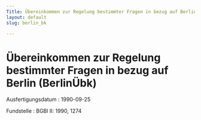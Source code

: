 ```yaml
---
Title: Übereinkommen zur Regelung bestimmter Fragen in bezug auf Berlin
layout: default
slug: berlin_bk

---
```


# Übereinkommen zur Regelung bestimmter Fragen in bezug auf Berlin (BerlinÜbk)

Ausfertigungsdatum
:   1990-09-25

Fundstelle
:   BGBl II: 1990, 1274

